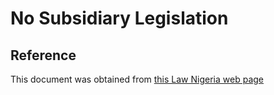 # No Subsidiary Legislation

## Reference

This document was obtained from [this Law Nigeria web page](http://www.lawnigeria.com/LFN/T/Treaty-to-Establish-African-Economic-Community-Relating-to-Pan-Africa-Parliament-Accession-and-Jurisdiction-Amendment-Act.php)
